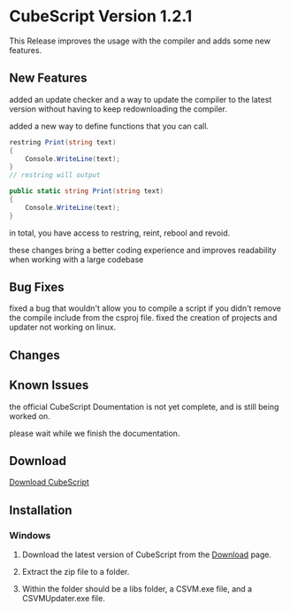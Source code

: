 # CubeScript Version 1.2.1

This Release improves the usage with the compiler and adds some new features.

## New Features

added an update checker and a way to update the compiler to the latest version without having to keep redownloading the compiler.

added a new way to define functions that you can call.

```cs
restring Print(string text)
{
    Console.WriteLine(text);
}
// restring will output

public static string Print(string text)
{
    Console.WriteLine(text);
}

```

in total, you have access to restring, reint, rebool and revoid.

these changes bring a better coding experience and improves readability when working with a large codebase


## Bug Fixes

fixed a bug that wouldn't allow you to compile a script if you didn't remove the compile include from the csproj file.
fixed the creation of projects and updater not working on linux.


## Changes


## Known Issues

the official CubeScript Doumentation is not yet complete, and is still being worked on.

please wait while we finish the documentation.

## Download 

[Download CubeScript](https://CubeScript.vercel.app/Download) 

## Installation

### Windows

1. Download the latest version of CubeScript from the [Download](https://CubeScript.vercel.app/Download) page.

2. Extract the zip file to a folder.

3. Within the folder should be a libs folder, a CSVM.exe file, and a CSVMUpdater.exe file.
